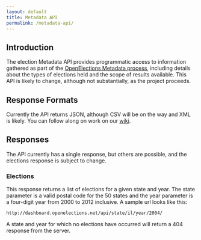 ```yaml
---
layout: default
title: Metadata API
permalink: /metadata-api/
---
```


## Introduction

The election Metadata API provides programmatic access to information gathered as part of the [OpenElections Metadata process](http://docs.openelections.net/getting-involved/), including details about the types of elections held and the scope of results available. This API is likely to change, although not substantially, as the project proceeds.

## Response Formats

Currently the API returns JSON, although CSV will be on the way and XML is likely. You can follow along on work on our [wiki](https://github.com/openelections/specs).

## Responses

The API currently has a single response, but others are possible, and the elections response is subject to change.

### Elections

This response returns a list of elections for a given state and year. The state parameter is a valid postal code for the 50 states and the year parameter is a four-digit year from 2000 to 2012 inclusive. A sample url looks like this:

  `http://dashboard.openelections.net/api/state/il/year/2004/`
  
A state and year for which no elections have occurred will return a 404 response from the server.